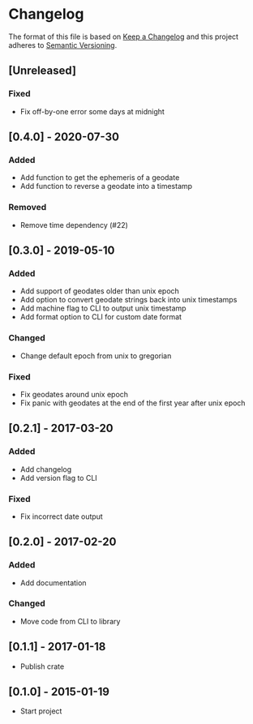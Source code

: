 # Changelog

The format of this file is based on [Keep a Changelog](http://keepachangelog.com/en/1.0.0)
and this project adheres to [Semantic Versioning](http://semver.org/spec/v2.0.0.html).


## [Unreleased]

### Fixed
- Fix off-by-one error some days at midnight

## [0.4.0] - 2020-07-30

### Added
- Add function to get the ephemeris of a geodate
- Add function to reverse a geodate into a timestamp

### Removed
- Remove time dependency (#22)

## [0.3.0] - 2019-05-10

### Added
- Add support of geodates older than unix epoch
- Add option to convert geodate strings back into unix timestamps
- Add machine flag to CLI to output unix timestamp
- Add format option to CLI for custom date format

### Changed
- Change default epoch from unix to gregorian

### Fixed
- Fix geodates around unix epoch
- Fix panic with geodates at the end of the first year after unix epoch


## [0.2.1] - 2017-03-20

### Added
- Add changelog
- Add version flag to CLI

### Fixed
- Fix incorrect date output


## [0.2.0] - 2017-02-20

### Added
- Add documentation

### Changed
- Move code from CLI to library


## [0.1.1] - 2017-01-18

- Publish crate


## [0.1.0] - 2015-01-19

- Start project

